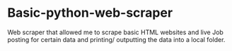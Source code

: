 # Basic-python-web-scraper
Web scraper that allowed me to scrape basic HTML websites and live Job posting for certain data and printing/ outputting the data into a local folder.
